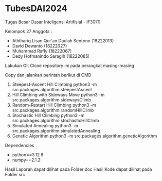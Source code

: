# TubesDAI2024

Tugas Besar Dasar Inteligensi Artifisial - IF3070

Kelompok 27
Anggota : 
- Aththariq Lisan Qur'an Daulah Sentono (18222013)
- David Dewanto (18222027)
- Muhammad Rafly (18222067)
- Dedy Hofmanindo Saragih (18222085)

Lakukan Git Clone repository ini pada perangkat masing-masing

Copy dan jalankan perintah berikut di CMD 
1. Steepest-Ascent Hill Climbing 
python3 -m src.packages.algorithm.steepestAscent
2. Hill Climbing with Sideways Move
python3 -m src.packages.algorithm.sidewaysClimb
3. Random-Restart Hill Climbing
python3 -m src.packages.algorithm.randomHillClimb
4. Stochastic Hill Climbing
python3 -m src.packages.algorithm.stochasticHillClimb
5. Simulated Annealing
python3 -m src.packages.algorithm.simulatedAnnealing
6. Genetic Algorithm
python3 -m src.packages.algorithm.geneticAlgorithm

Dependencies
* python==3.12.6
* numpy==2.1.2

Hasil Laporan dapat dilihat pada Folder doc
Hasil Kode dapat dilihat pada Folder src
